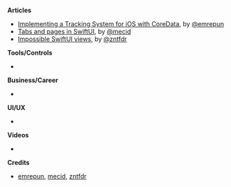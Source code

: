 
**Articles**

* [Implementing a Tracking System for iOS with CoreData](https://freeletics.engineering/2020/06/22/ios_tracking_coredata.html), by [@emrepun](https://github.com/emrepun)
* [Tabs and pages in SwiftUI](https://swiftwithmajid.com/2020/09/16/tabs-and-pages-in-swiftui/), by [@mecid](https://twitter.com/mecid)
* [Impossible SwiftUI views](https://fivestars.blog/swiftui/impossible-swiftui-views.html), by [@zntfdr](https://twitter.com/zntfdr)

**Tools/Controls**

* 

**Business/Career**

* 

**UI/UX**

* 

**Videos**

* 

**Credits**

* [emrepun](https://github.com/emrepun), [mecid](https://github.com/mecid), [zntfdr](https://github.com/zntfdr)

